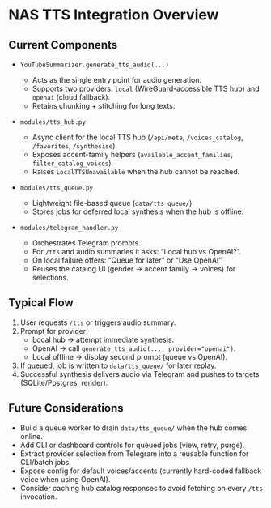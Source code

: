 # NAS TTS Integration Overview

## Current Components

- `YouTubeSummarizer.generate_tts_audio(...)`
  - Acts as the single entry point for audio generation.
  - Supports two providers: `local` (WireGuard-accessible TTS hub) and `openai` (cloud fallback).
  - Retains chunking + stitching for long texts.

- `modules/tts_hub.py`
  - Async client for the local TTS hub (`/api/meta`, `/voices_catalog`, `/favorites`, `/synthesise`).
  - Exposes accent-family helpers (`available_accent_families`, `filter_catalog_voices`).
  - Raises `LocalTTSUnavailable` when the hub cannot be reached.

- `modules/tts_queue.py`
  - Lightweight file-based queue (`data/tts_queue/`).
  - Stores jobs for deferred local synthesis when the hub is offline.

- `modules/telegram_handler.py`
  - Orchestrates Telegram prompts.
  - For `/tts` and audio summaries it asks: “Local hub vs OpenAI?”.
  - On local failure offers: “Queue for later” or “Use OpenAI”.
  - Reuses the catalog UI (gender → accent family → voices) for selections.

## Typical Flow

1. User requests `/tts` or triggers audio summary.
2. Prompt for provider:
   - Local hub → attempt immediate synthesis.
   - OpenAI → call `generate_tts_audio(..., provider="openai")`.
   - Local offline → display second prompt (queue vs OpenAI).
3. If queued, job is written to `data/tts_queue/` for later replay.
4. Successful synthesis delivers audio via Telegram and pushes to targets (SQLite/Postgres, render).

## Future Considerations

- Build a queue worker to drain `data/tts_queue/` when the hub comes online.
- Add CLI or dashboard controls for queued jobs (view, retry, purge).
- Extract provider selection from Telegram into a reusable function for CLI/batch jobs.
- Expose config for default voices/accents (currently hard-coded fallback voice when using OpenAI).
- Consider caching hub catalog responses to avoid fetching on every `/tts` invocation.
